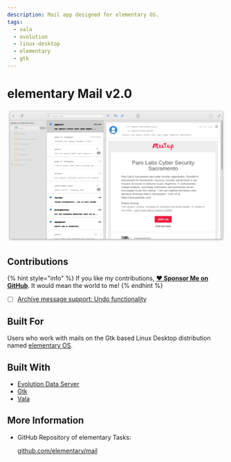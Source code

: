 ```yaml
---
description: Mail app designed for elementary OS.
tags:
  - vala
  - evolution
  - linux-desktop
  - elementary
  - gtk
---
```


# elementary Mail v2.0

![elementary Mail](../.gitbook/assets/io.elementary.mail.png)

## Contributions

{% hint style="info" %}
If you like my contributions, [**❤️ Sponsor Me on GitHub**](https://github.com/sponsors/marbetschar). It would mean the world to me!
{% endhint %}

- [ ] [Archive message support: Undo functionality](https://github.com/elementary/mail/pull/542)

## Built For

Users who work with mails on the Gtk based Linux Desktop distribution named [elementary OS](https://elementary.io/).

## Built With

* [Evolution Data Server](https://gitlab.gnome.org/GNOME/evolution-data-server)
* [Gtk](https://www.gtk.org/)
* [Vala](https://wiki.gnome.org/Projects/Vala/Tutorial)

## More Information

* GitHub Repository of elementary Tasks:

  [github.com/elementary/mail](https://github.com/elementary/mail)

